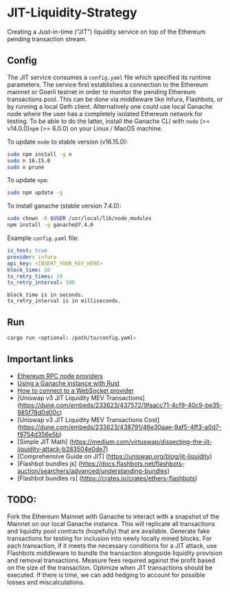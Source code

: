 # JIT-Liquidity-Strategy
Creating a Just-in-time (“JIT”) liquidity service on top of the Ethereum pending transaction stream.

## Config

The JIT service consumes a `config.yaml` file which specified its runtime parameters. The service first establishes a connection to the Ethereum mainnet or Goerli testnet in order to monitor the pending Ethereum transactions pool. This can be done via middleware like Infura, Flashbots, or by running a local Geth client. Alternatively one could use local Ganache node where the user has a completely isolated Ethereum network for testing. To be able to do the latter, install the Ganache CLI with `node` (>= v14.0.0)`npm` (>= 6.0.0) on your Linux / MacOS machine.

To update `node` to stable version (v16.15.0):
```bash
sudo npm install -g n
sudo n 16.15.0
sudo n prune
```

To update `npm`:
```bash
sudo npm update -g
```

To install ganache (stable version 7.4.0):
```bash
sudo chown -R $USER /usr/local/lib/node_modules
npm install -g ganache@7.4.0
```

Example `config.yaml` file:
```yaml
is_test: true
provider: infura
api_key: <INSERT_YOUR_KEY_HERE>
block_time: 10
tx_retry_times: 10
tx_retry_interval: 100
```
```
block_time is in seconds.
tx_retry_interval is in milliseconds.
```

## Run

```bash
cargo run <optional: /path/to/config.yaml>
```

## Important links
- [Ethereum RPC node providers](https://ethereumnodes.com/)
- [Using a Ganache instance with Rust](https://github.com/cl2089/rust-ethereum-tutorial/blob/9de183ee48f25b3fef9f506a4575726061df710c/src/simple_transactions.rs)
- [How to connect to a WebSocket provider](https://github.com/gakonst/ethers-rs/blob/7e7f9041b3f5a601a8fca8ccbce0287518f8cc33/book/providers/ws.md)
- [Uniswap v3 JIT Liquidity MEV Transactions] (https://dune.com/embeds/233623/437572/9faacc71-4cf9-40c9-be35-985f78d0d00c)
- [Uniswap v3 JIT Liquidity MEV Transactions Cost] (https://dune.com/embeds/233623/438791/46e30aae-9af5-4ff3-a0d7-f9754d356e5b)
- [Simple JIT Math] (https://medium.com/virtuswap/dissecting-the-jit-liquidity-attack-b283504e0de7)
- [Comprehensive Guide on JIT] (https://uniswap.org/blog/jit-liquidity)
- [Flashbot bundles js] (https://docs.flashbots.net/flashbots-auction/searchers/advanced/understanding-bundles)
- [Flashbot bundles rs] (https://crates.io/crates/ethers-flashbots)


## TODO:
Fork the Ethereum Mainnet with Ganache to interact with a snapshot of the Mainnet on our local Ganache instance. This will replicate all transactions and liquidity pool contracts (hopefully) that are available. Generate fake transactions for testing for inclusion into newly locally mined blocks. For each transaction, if it meets the necessary conditions for a JIT attack, use Flashbots middleware to bundle the transaction alongside liquidity provision and removal transactions. Measure fees required against the profit based on the size of the transaction. Optimize when JIT transactions should be executed. If there is time, we can add hedging to account for possible losses and miscalculations.
